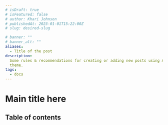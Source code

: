 ```yaml
---
# isDraft: true
# isFeatured: false
# author: Khari Johnson
# publishedAt: 2023-01-01T15:22:00Z
# slug: desired-slug

# banner: ""
# banner_alt: ""
aliases:
  - Title of the post
description:
  Some rules & recommendations for creating or adding new posts using AstroPaper
  theme.
tags:
  - docs
---
```


# Main title here

## Table of contents
